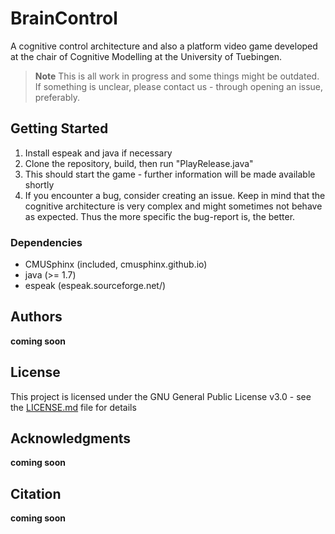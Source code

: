# BrainControl

A cognitive control architecture and also a platform video game developed at the chair of Cognitive Modelling at the University of Tuebingen.

> **Note** This is all work in progress and some things might be outdated. If something is unclear, please contact us - through opening an issue, preferably.

## Getting Started

1. Install espeak and java if necessary  
2. Clone the repository, build, then run "PlayRelease.java"  
3. This should start the game - further information will be made available shortly  
4. If you encounter a bug, consider creating an issue. Keep in mind that the cognitive architecture is very complex and might sometimes not behave as expected. Thus the more specific the bug-report is, the better.

### Dependencies

* CMUSphinx (included, cmusphinx.github.io)  
* java (>= 1.7)  
* espeak (espeak.sourceforge.net/)  

## Authors

**coming soon**

## License

This project is licensed under the GNU General Public License v3.0 - see the [LICENSE.md](LICENSE.md) file for details

## Acknowledgments

**coming soon**

## Citation

**coming soon**
